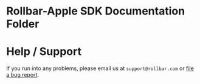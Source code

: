 # Rollbar-Apple SDK Documentation Folder 


# Help / Support

If you run into any problems, please email us at `support@rollbar.com` or [file a bug report](https://github.com/rollbar/rollbar-apple/issues/new).
